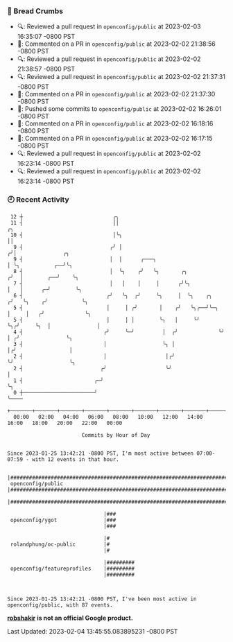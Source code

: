 ### 🍞 Bread Crumbs

 * 🔍: Reviewed a pull request in  `openconfig/public` at 2023-02-03 16:35:07 -0800 PST
 * 💬: Commented on a PR in  `openconfig/public` at 2023-02-02 21:38:56 -0800 PST
 * 🔍: Reviewed a pull request in  `openconfig/public` at 2023-02-02 21:38:57 -0800 PST
 * 🔍: Reviewed a pull request in  `openconfig/public` at 2023-02-02 21:37:31 -0800 PST
 * 💬: Commented on a PR in  `openconfig/public` at 2023-02-02 21:37:30 -0800 PST
 * 🚢: Pushed some commits to `openconfig/public` at 2023-02-02 16:26:01 -0800 PST
 * 💬: Commented on a PR in  `openconfig/public` at 2023-02-02 16:18:16 -0800 PST
 * 💬: Commented on a PR in  `openconfig/public` at 2023-02-02 16:17:15 -0800 PST
 * 🔍: Reviewed a pull request in  `openconfig/public` at 2023-02-02 16:23:14 -0800 PST
 * 🔍: Reviewed a pull request in  `openconfig/public` at 2023-02-02 16:23:14 -0800 PST

### 🕘 Recent Activity
```
 12 ┼                             ╭╮
 11 ┤                             ││                                     ╭╮
 10 ┤                             │╰╮                                    ││
  9 ┤                            ╭╯ │                                   ╭╯│               ╭╮
  9 ┤                            │  │      ╭───╮                        │ ╰╮           ╭──╯╰╮
  8 ┤                            │  ╰╮    ╭╯   ╰╮       ╭╮             ╭╯  │        ╭──╯    ╰╮
  7 ┤                            │   │    │     │      ╭╯╰╮            │   │      ╭─╯        ╰╮
  6 ┤                           ╭╯   ╰╮  ╭╯     ╰╮     │  ╰╮    ╭╮    ╭╯   ╰╮    ╭╯           ╰╮
  5 ┤                           │     │ ╭╯       │    ╭╯   ╰╮╭──╯╰─╮  │     │   ╭╯             ╰╮
  5 ┤                           │     │ │        ╰╮   │     ╰╯     ╰╮╭╯     ╰╮  │               │
  4 ┤                          ╭╯     ╰─╯         │  ╭╯             ╰╯       │ ╭╯               ╰╮
  3 ┤                          │                  ╰╮ │                       │╭╯                 │
  2 ┤                          │                   │╭╯                       ╰╯                  ╰╮
  2 ┤                         ╭╯                   ╰╯                                             │
  1 ┤                       ╭─╯                                                                   ╰╮
  0 ┼───────────────────────╯                                                                      ╰────
    +───────+───────+───────+───────+───────+───────+───────+───────+───────+───────+───────+───────+────
  00:00   02:00   04:00   06:00   08:00   10:00   12:00   14:00   16:00   18:00   20:00   22:00   00:00   

						Commits by Hour of Day


Since 2023-01-25 13:42:21 -0800 PST, I'm most active between 07:00-07:59 - with 12 events in that hour.

```



```
                               |#######################################################################################
 openconfig/public             |#######################################################################################
                               |#######################################################################################

                               |###
 openconfig/ygot               |###
                               |###

                               |#
 rolandphung/oc-public         |#
                               |#

                               |#########
 openconfig/featureprofiles    |#########
                               |#########



Since 2023-01-25 13:42:21 -0800 PST, I've been most active in openconfig/public, with 87 events.

```
**[robshakir](mailto:robjs@google.com) is not an official Google product.**  


Last Updated: 2023-02-04 13:45:55.083895231 -0800 PST
